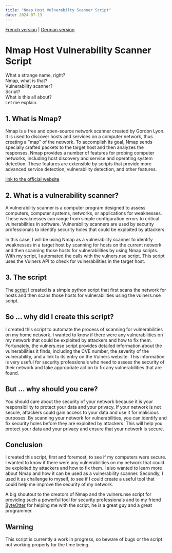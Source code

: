 ```yaml
---
title: "Nmap Host Vulnerabilty Scanner Script"
date: 2024-07-13
---
```


[French version](2024-07-13-Nmap%20Host%20Vulnerability%20Scanner%20Script%20fr.md) | [German version](https://moineau54.github.io/Moineau-s-german-tech-corner/2024/07/12/Meine-Programmierreise-mit-einem-Raspberry-Pi.html)

# Nmap Host Vulnerability Scanner Script

What a strange name, right?\
Nmap, what is that?\
Vulnerability scanner?\
Script?\
What is this all about?\
Let me explain.

## 1. What is Nmap?

Nmap is a free and open-source network scanner created by Gordon Lyon. It is used to discover hosts and services on a computer network, thus creating a "map" of the network. To accomplish its goal, Nmap sends specially crafted packets to the target host and then analyzes the responses. Nmap provides a number of features for probing computer networks, including host discovery and service and operating system detection. These features are extensible by scripts that provide more advanced service detection, vulnerability detection, and other features.

[link to the official website](https://nmap.org/)

## 2. What is a vulnerability scanner?

A vulnerability scanner is a computer program designed to assess computers, computer systems, networks, or applications for weaknesses. These weaknesses can range from simple configuration errors to critical vulnerabilities in software. Vulnerability scanners are used by security professionals to identify security holes that could be exploited by attackers.

In this case, I will be using Nmap as a vulnerability scanner to identify weaknesses in a target host by scanning for hosts on the current network and then scanning those hosts for vulnerabilities by using Nmap scripts. With my script, I automated the calls with the vulners.nse script. This script uses the Vulners API to check for vulnerabilities in the target host.

## 3. The script

The [script](https://github.com/Moineau54/nhvss_python) I created is a simple python script that first scans the network for hosts and then scans those hosts for vulnerabilities using the vulners.nse script.

## So ... why did I create this script?

I created this script to automate the process of scanning for vulnerabilities on my home network. I wanted to know if there were any vulnerabilities on my network that could be exploited by attackers and how to fix them. Fortunately, the vulners.nse script provides detailed information about the vulnerabilities it finds, including the CVE number, the severity of the vulnerability, and a link to its entry on the Vulners website. This information is very useful for security professionals who need to assess the security of their network and take appropriate action to fix any vulnerabilities that are found.

## But ... why should you care?

You should care about the security of your network because it is your responsibility to protect your data and your privacy. If your network is not secure, attackers could gain access to your data and use it for malicious purposes. By scanning your network for vulnerabilities, you can identify and fix security holes before they are exploited by attackers. This will help you protect your data and your privacy and ensure that your network is secure.

## Conclusion

I created this script, first and foremost, to see if my computers were secure. I wanted to know if there were any vulnerabilities on my network that could be exploited by attackers and how to fix them. I also wanted to learn more about Nmap and how it can be used as a vulnerability scanner. Secondly, I used it as challenge to myself, to see if I could create a useful tool that could help me improve the security of my network.

A big shoutout to the creators of Nmap and the vulners.nse script for providing such a powerful tool for security professionals and to my friend [ByteOtter](https://github.com/ByteOtter) for helping me with the script, he is a great guy and a great programmer.

## Warning

This script is currently a work in progress, so beware of bugs or the script not working properly for the time being.
